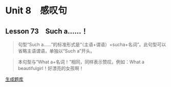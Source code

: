 ﻿ # Unit 8　感叹句
 ## Lesson 73　Such a……！
 
> 句型“Such a……”的标准形式是“（主语+谓语）+sucha+名词”。此句型可以省略主语谓语，单独以“Such a”开头。

> 本句型与“What a+名词！”相同，同样表示赞叹。例如：What a beautifulgirl！好漂亮的女孩啊！


 [生成题库](./question/f073.json)